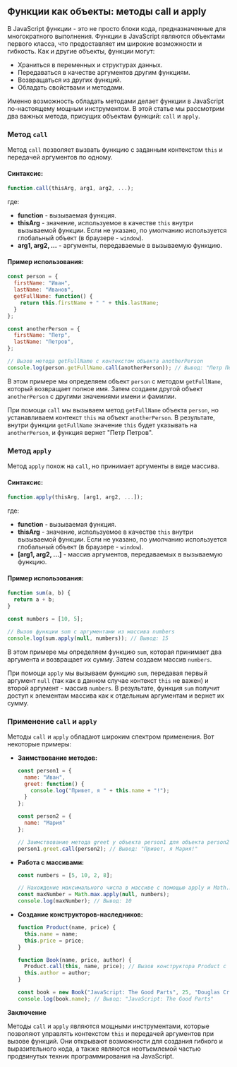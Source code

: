 ## Функции как объекты: методы call и apply

В JavaScript функции - это не просто блоки кода, предназначенные для многократного выполнения. Функции в JavaScript являются объектами первого класса, что предоставляет им широкие возможности и гибкость. Как и другие объекты, функции могут:

* Храниться в переменных и структурах данных.
* Передаваться в качестве аргументов другим функциям.
* Возвращаться из других функций.
* Обладать свойствами и методами.

Именно возможность обладать методами делает функции в JavaScript по-настоящему мощным инструментом. В этой статье мы рассмотрим два важных метода, присущих объектам функций: `call` и `apply`.

### Метод `call`

Метод `call` позволяет вызвать функцию с заданным контекстом `this` и передачей аргументов по одному.

#### Синтаксис:

```javascript
function.call(thisArg, arg1, arg2, ...);
```

где:

* **function** - вызываемая функция.
* **thisArg** - значение, используемое в качестве `this` внутри вызываемой функции. Если не указано, по умолчанию используется глобальный объект (в браузере - `window`).
* **arg1, arg2, ...** - аргументы, передаваемые в вызываемую функцию.

#### Пример использования:

```javascript
const person = {
  firstName: "Иван",
  lastName: "Иванов",
  getFullName: function() {
    return this.firstName + " " + this.lastName;
  }
};

const anotherPerson = {
  firstName: "Петр",
  lastName: "Петров",
};

// Вызов метода getFullName с контекстом объекта anotherPerson
console.log(person.getFullName.call(anotherPerson)); // Вывод: "Петр Петров"
```

В этом примере мы определяем объект `person` с методом `getFullName`, который возвращает полное имя. Затем создаем другой объект `anotherPerson` с другими значениями имени и фамилии. 

При помощи `call` мы вызываем метод `getFullName` объекта `person`, но устанавливаем контекст `this` на объект `anotherPerson`. В результате, внутри функции `getFullName` значение `this` будет указывать на `anotherPerson`, и функция вернет "Петр Петров".

### Метод `apply`

Метод `apply` похож на `call`, но принимает аргументы в виде массива.

#### Синтаксис:

```javascript
function.apply(thisArg, [arg1, arg2, ...]);
```

где:

* **function** - вызываемая функция.
* **thisArg** - значение, используемое в качестве `this` внутри вызываемой функции. Если не указано, по умолчанию используется глобальный объект (в браузере - `window`).
* **[arg1, arg2, ...]** - массив аргументов, передаваемых в вызываемую функцию.

#### Пример использования:

```javascript
function sum(a, b) {
  return a + b;
}

const numbers = [10, 5];

// Вызов функции sum с аргументами из массива numbers
console.log(sum.apply(null, numbers)); // Вывод: 15
```

В этом примере мы определяем функцию `sum`, которая принимает два аргумента и возвращает их сумму. Затем создаем массив `numbers`.

При помощи `apply` мы вызываем функцию `sum`, передавая первый аргумент `null` (так как в данном случае контекст `this` не важен) и второй аргумент - массив `numbers`. В результате, функция `sum` получит доступ к элементам массива как к отдельным аргументам и вернет их сумму.

###  Применение `call` и `apply`

Методы `call` и `apply` обладают широким спектром применения. Вот некоторые примеры:

* **Заимствование методов:** 
    ```javascript
    const person1 = {
      name: "Иван",
      greet: function() {
        console.log("Привет, я " + this.name + "!");
      }
    };

    const person2 = {
      name: "Мария"
    };

    // Заимствование метода greet у объекта person1 для объекта person2
    person1.greet.call(person2); // Вывод: "Привет, я Мария!"
    ```

* **Работа с массивами:**
    ```javascript
    const numbers = [5, 10, 2, 8];

    // Нахождение максимального числа в массиве с помощью apply и Math.max
    const maxNumber = Math.max.apply(null, numbers); 
    console.log(maxNumber); // Вывод: 10
    ```

* **Создание конструкторов-наследников:**
    ```javascript
    function Product(name, price) {
      this.name = name;
      this.price = price;
    }

    function Book(name, price, author) {
      Product.call(this, name, price); // Вызов конструктора Product с контекстом this
      this.author = author;
    }

    const book = new Book("JavaScript: The Good Parts", 25, "Douglas Crockford");
    console.log(book.name); // Вывод: "JavaScript: The Good Parts"
    ```

**Заключение**

Методы `call` и `apply` являются мощными инструментами, которые позволяют управлять контекстом `this` и передачей аргументов при вызове функций. Они открывают  возможности для создания гибкого и выразительного кода, а также являются неотъемлемой частью продвинутых техник программирования на JavaScript. 
